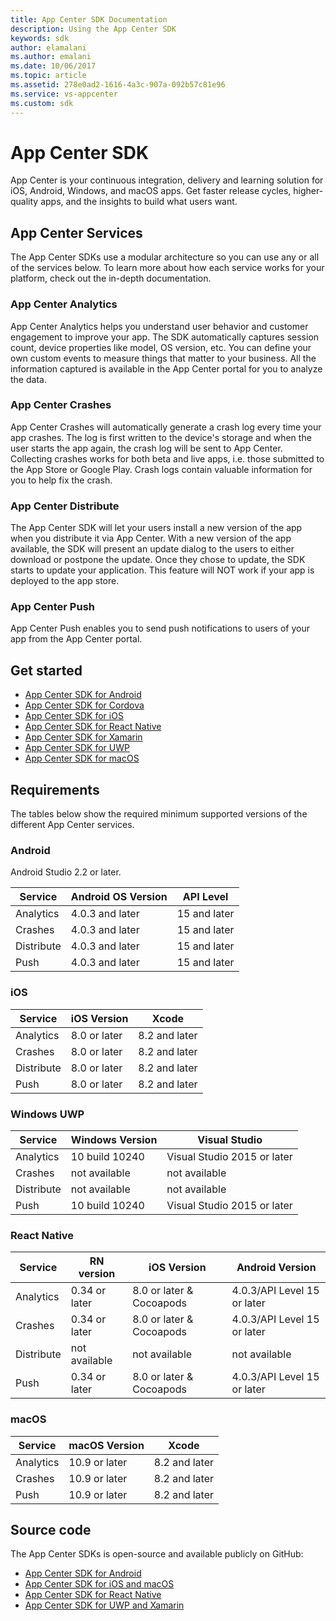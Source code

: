 ```yaml
---
title: App Center SDK Documentation
description: Using the App Center SDK
keywords: sdk
author: elamalani
ms.author: emalani
ms.date: 10/06/2017
ms.topic: article
ms.assetid: 278e0ad2-1616-4a3c-907a-092b57c81e96
ms.service: vs-appcenter
ms.custom: sdk
---
```


# App Center SDK

App Center is your continuous integration, delivery and learning solution for iOS, Android, Windows, and macOS apps.
Get faster release cycles, higher-quality apps, and the insights to build what users want.

## App Center Services

The App Center SDKs use a modular architecture so you can use any or all of the services below. To learn more about how each service works for your platform, check out the in-depth documentation.

### App Center Analytics

App Center Analytics helps you understand user behavior and customer engagement to improve your app. The SDK automatically captures session count, device properties like model, OS version, etc. You can define your own custom events to measure things that matter to your business. All the information captured is available in the App Center portal for you to analyze the data.

### App Center Crashes

App Center Crashes will automatically generate a crash log every time your app crashes. The log is first written to the device's storage and when the user starts the app again, the crash log will be sent to App Center. Collecting crashes works for both beta and live apps, i.e. those submitted to the App Store or Google Play. Crash logs contain valuable information for you to help fix the crash.

### App Center Distribute

The App Center SDK will let your users install a new version of the app when you distribute it via App Center. With a new version of the app available, the SDK will present an update dialog to the users to either download or postpone the update. Once they chose to update, the SDK starts to update your application. This feature will NOT work if your app is deployed to the app store.

### App Center Push

App Center Push enables you to send push notifications to users of your app from the App Center portal.

## Get started

* [App Center SDK for Android](getting-started/android.md)
* [App Center SDK for Cordova](getting-started/cordova.md)
* [App Center SDK for iOS](getting-started/ios.md)
* [App Center SDK for React Native](getting-started/react-native.md)
* [App Center SDK for Xamarin](getting-started/xamarin.md)
* [App Center SDK for UWP](getting-started/uwp.md)
* [App Center SDK for macOS](getting-started/macos.md)

## Requirements

The tables below show the required minimum supported versions of the different App Center services.

### Android

Android Studio 2.2 or later.

 Service          | Android OS Version | API Level
 -----------------|-------------------|-----------
 Analytics        | 4.0.3 and later   | 15 and later
 Crashes          | 4.0.3 and later   | 15 and later
 Distribute       | 4.0.3 and later   | 15 and later
 Push             | 4.0.3 and later   | 15 and later


### iOS

 Service          | iOS Version     | Xcode
 -----------------|-----------------|-------
 Analytics        | 8.0 or later    | 8.2 and later
 Crashes          | 8.0 or later    | 8.2 and later
 Distribute       | 8.0 or later    | 8.2 and later
 Push             | 8.0 or later    | 8.2 and later


### Windows UWP

 Service          | Windows Version    | Visual Studio
 -----------------|--------------------|-------
 Analytics        | 10 build 10240     | Visual Studio 2015 or later
 Crashes          | not available      | not available
 Distribute       | not available      | not available
 Push             | 10 build 10240     | Visual Studio 2015 or later


### React Native

Service    |  RN version   | iOS Version              | Android Version
 ----------|---------------|--------------------------|-------
Analytics  | 0.34 or later | 8.0 or later & Cocoapods | 4.0.3/API Level 15 or later
Crashes    | 0.34 or later | 8.0 or later & Cocoapods | 4.0.3/API Level 15 or later
Distribute | not available | not available            | not available
Push       | 0.34 or later | 8.0 or later & Cocoapods | 4.0.3/API Level 15 or later


### macOS

 Service          | macOS Version   | Xcode
 -----------------|-----------------|-------
 Analytics        | 10.9 or later   | 8.2 and later
 Crashes          | 10.9 or later   | 8.2 and later
 Push             | 10.9 or later   | 8.2 and later



## Source code

The App Center SDKs is open-source and available publicly on GitHub:

* [App Center SDK for Android](https://github.com/Microsoft/AppCenter-SDK-Android)
* [App Center SDK for iOS and macOS](https://github.com/Microsoft/AppCenter-SDK-Apple)
* [App Center SDK for React Native](https://github.com/Microsoft/AppCenter-SDK-React-Native)
* [App Center SDK for UWP and Xamarin](https://github.com/Microsoft/AppCenter-SDK-DotNet)
